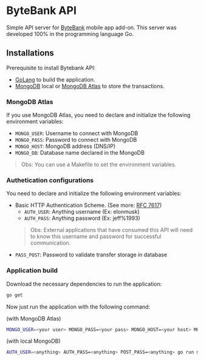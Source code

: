 # ByteBank API

Simple API server for [ByteBank](https://github.com/davidgaspardev/bytebank) mobile app add-on. This server was developed 100% in the programming language Go. 

## Installations

Prerequisite to install Bytebank API:
 - [GoLang](https://golang.org) to build the application.
 - [MongoDB](
https://docs.mongodb.com/manual/installation/) local or [MongoDB Atlas](https://www.mongodb.com/atlas/database) to store the transactions.

### MongoDB Atlas

If you use MongoDB Atlas, you need to declare and initialize the following environment variables:
 - `MONGO_USER`: Username to connect with MongoDB
 - `MONGO_PASS`: Password to connect with MongoDB
 - `MONGO_HOST`: MongoDB address (DNS/IP)
 - `MONGO_DB`: Database name declared in the MongoDB
> Obs: You can use a Makefile to set the environment variables.

### Authetication configurations

You need to declare and initialize the following environment variables:
- Basic HTTP Authentication Scheme. (See more: [RFC 7617](https://datatracker.ietf.org/doc/html/rfc7617))
    - `AUTH_USER`: Anything username (Ex: elonmusk)
    - `AUTH_PASS`: Anything password (Ex: jeff%1993)
    > Obs: External applications that have consumed this API will need to know this username and password for successful communication.
- `PASS_POST`: Password to validate transfer storage in database

### Application build

Download the necessary dependencies to run the application:
```bash
go get
```

Now just run the application with the following command:

(with MongoDB Atlas)
```bash
MONGO_USER=<your user> MONGO_PASS=<your pass> MONGO_HOST=<your host> MONGO_DB=<your database name>  AUTH_USER=<anything> AUTH_PASS=<anything> POST_PASS=<anything> go run main.go
```
(with local MongoDB)
```bash
AUTH_USER=<anything> AUTH_PASS=<anything> POST_PASS=<anything> go run main.go
```